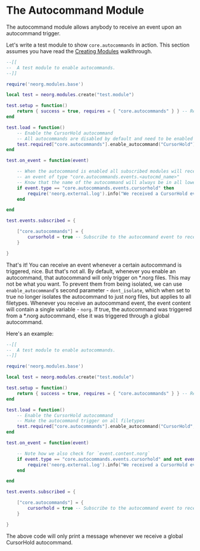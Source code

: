 # The Autocommand Module

The autocommand module allows anybody to receive an event upon an autocommand trigger.

Let's write a test module to show `core.autocommands` in action. This section assumes you have read the [Creating Modules](https://github.com/vhyrro/neorg/wiki/Creating-Modules) walkthrough.

```lua
--[[
--	A test module to enable autocommands.
--]]

require('neorg.modules.base')

local test = neorg.modules.create("test.module")

test.setup = function()
	return { success = true, requires = { "core.autocommands" } } -- Require the autocommands module
end

test.load = function()
	-- Enable the CursorHold autocommand
	-- All autocommands are disabled by default and need to be enabled manually
	test.required["core.autocommands"].enable_autocommand("CursorHold")
end

test.on_event = function(event)

	-- When the autocommand is enabled all subscribed modules will receive
	-- an event of type "core.autocommands.events.<autocmd_name>"
	-- Know that the name of the autocommand will always be in all lowercase
	if event.type == "core.autocommands.events.cursorhold" then
		require('neorg.external.log').info("We received a CursorHold event!")
	end

end

test.events.subscribed = {

	["core.autocommands"] = {
		cursorhold = true -- Subscribe to the autocommand event to receive it
	}

}
```

That's it! You can receive an event whenever a certain autocommand is triggered, nice. But that's not all.
By default, whenever you enable an autocommand, that autocommand will only trigger on \*.norg files. This
may not be what you want. To prevent them from being isolated, we can use `enable_autocommand`'s second parameter -
`dont_isolate`, which when set to true no longer isolates the autocommand to just norg files, but applies to all filetypes.
Whenever you receive an autocommand event, the event content will contain a single variable - `norg`. If true, the autocommand was triggered
from a \*.norg autocommand, else it was triggered through a global autocommand.

Here's an example:
```lua
--[[
--	A test module to enable autocommands.
--]]

require('neorg.modules.base')

local test = neorg.modules.create("test.module")

test.setup = function()
	return { success = true, requires = { "core.autocommands" } } -- Require the autocommands module
end

test.load = function()
	-- Enable the CursorHold autocommand
	-- Make the autocommand trigger on all filetypes
	test.required["core.autocommands"].enable_autocommand("CursorHold", true)
end

test.on_event = function(event)

	-- Note how we also check for `event.content.norg`
	if event.type == "core.autocommands.events.cursorhold" and not event.content.norg then
		require('neorg.external.log').info("We received a CursorHold event from any file!")
	end

end

test.events.subscribed = {

	["core.autocommands"] = {
		cursorhold = true -- Subscribe to the autocommand event to receive it
	}

}
```

The above code will only print a message whenever we receive a global CursorHold autocommand.
